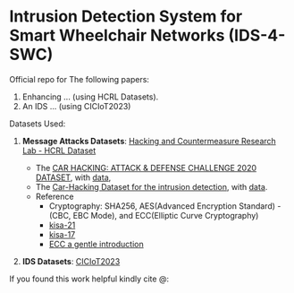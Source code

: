# Intrusion Detection System for Smart Wheelchair Networks (IDS-4-SWC)

Official repo for The following papers:
1. Enhancing ... (using HCRL Datasets).
2. An IDS ... (using CICIoT2023)

Datasets Used:
1. **Message Attacks Datasets**: [Hacking and Countermeasure Research Lab - HCRL Dataset](https://ocslab.hksecurity.net/Datasets)
	+ The [CAR HACKING: ATTACK & DEFENSE CHALLENGE 2020 DATASET](https://ocslab.hksecurity.net/Datasets/carchallenge2020), with [data](https://ieee-dataport.org/open-access/car-hacking-attack-defense-challenge-2020-dataset),
	+ The [Car-Hacking Dataset for the intrusion detection](https://ocslab.hksecurity.net/Datasets/car-hacking-dataset), with [data](https://www.dropbox.com/sh/evlfzrac4vipo12/AAAGoF-KutOGVdqNosIZu7XTa?dl=0).
	+ Reference
		- Cryptography: SHA256, AES(Advanced Encryption Standard) - (CBC, EBC Mode), and ECC(Elliptic Curve Cryptography)
		- [kisa-21](https://seed.kisa.or.kr/kisa/Board/21/detailView.do)
		- [kisa-17](https://seed.kisa.or.kr/kisa/Board/17/detailView.do)
		- [ECC a gentle introduction](https://andrea.corbellini.name/2015/05/17/elliptic-curve-cryptography-a-gentle-introduction/)

2. **IDS Datasets**: [CICIoT2023](https://www.unb.ca/cic/datasets/iotdataset-2023.html)

If you found this work helpful kindly cite @:
